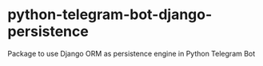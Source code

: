 # python-telegram-bot-django-persistence
Package to use Django ORM as persistence engine in Python Telegram Bot
